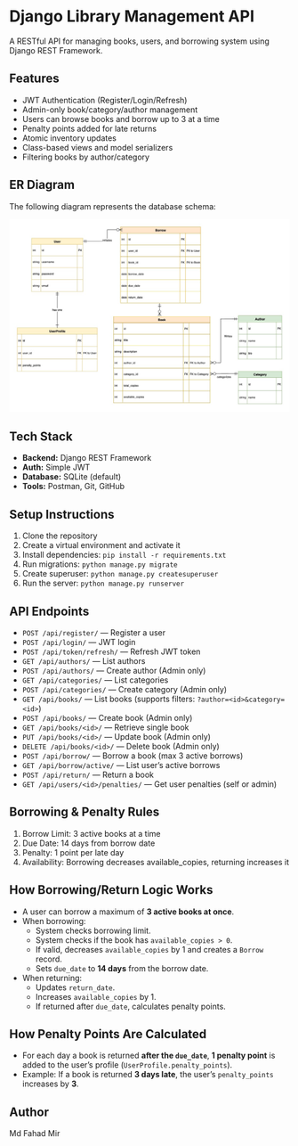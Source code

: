 # Django Library Management API

A RESTful API for managing books, users, and borrowing system using Django REST Framework.

## Features

- JWT Authentication (Register/Login/Refresh)
- Admin-only book/category/author management
- Users can browse books and borrow up to 3 at a time
- Penalty points added for late returns
- Atomic inventory updates
- Class-based views and model serializers
- Filtering books by author/category

## ER Diagram

The following diagram represents the database schema:

![alt text](image.png)

## Tech Stack

- **Backend:** Django REST Framework
- **Auth:** Simple JWT
- **Database:** SQLite (default)
- **Tools:** Postman, Git, GitHub

## Setup Instructions

1. Clone the repository  
2. Create a virtual environment and activate it  
3. Install dependencies: `pip install -r requirements.txt`  
4. Run migrations: `python manage.py migrate`  
5. Create superuser: `python manage.py createsuperuser`  
6. Run the server: `python manage.py runserver`

## API Endpoints
 
- `POST /api/register/` — Register a user
- `POST /api/login/` — JWT login
- `POST /api/token/refresh/` — Refresh JWT token
- `GET /api/authors/` — List authors
- `POST /api/authors/` — Create author (Admin only)
- `GET /api/categories/` — List categories
- `POST /api/categories/` — Create category (Admin only)
- `GET /api/books/` — List books (supports filters: `?author=<id>&category=<id>`)
- `POST /api/books/` — Create book (Admin only)
- `GET /api/books/<id>/` — Retrieve single book
- `PUT /api/books/<id>/` — Update book (Admin only)
- `DELETE /api/books/<id>/` — Delete book (Admin only)
- `POST /api/borrow/` — Borrow a book (max 3 active borrows)
- `GET /api/borrow/active/` — List user’s active borrows
- `POST /api/return/` — Return a book
- `GET /api/users/<id>/penalties/` — Get user penalties (self or admin)

## Borrowing & Penalty Rules

1. Borrow Limit: 3 active books at a time
2. Due Date: 14 days from borrow date
3. Penalty: 1 point per late day
4. Availability: Borrowing decreases available_copies, returning increases it

## How Borrowing/Return Logic Works

* A user can borrow a maximum of **3 active books at once**.
* When borrowing:
  * System checks borrowing limit.
  * System checks if the book has `available_copies > 0`.
  * If valid, decreases `available_copies` by 1 and creates a `Borrow` record.
  * Sets `due_date` to **14 days** from the borrow date.
* When returning:
  * Updates `return_date`.
  * Increases `available_copies` by 1.
  * If returned after `due_date`, calculates penalty points.


## How Penalty Points Are Calculated

* For each day a book is returned **after the `due_date`**, **1 penalty point** is added to the user’s profile (`UserProfile.penalty_points`).
* Example: If a book is returned **3 days late**, the user’s `penalty_points` increases by **3**.


## Author

Md Fahad Mir

